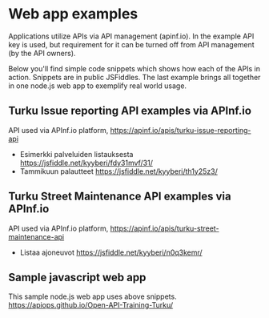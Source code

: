 # Web app examples

Applications utilize APIs via API management (apinf.io). In the example API key is used, but requirement for it can be turned off from API management (by the API owners). 

Below you'll find simple code snippets which shows how each of the APIs in action. Snippets are in public JSFiddles. The last example brings all together in one node.js web app to exemplify real world usage. 

## Turku Issue reporting API examples via APInf.io

API used via APInf.io platform, https://apinf.io/apis/turku-issue-reporting-api

* Esimerkki palveluiden listauksesta https://jsfiddle.net/kyyberi/fdy31mvf/31/
* Tammikuun palautteet https://jsfiddle.net/kyyberi/th1y25z3/  


## Turku Street Maintenance API examples via APInf.io

API used via APInf.io platform, https://apinf.io/apis/turku-street-maintenance-api

* Listaa ajoneuvot https://jsfiddle.net/kyyberi/n0q3kemr/ 


## Sample javascript web app

This sample node.js web app uses above snippets. https://apiops.github.io/Open-API-Training-Turku/

